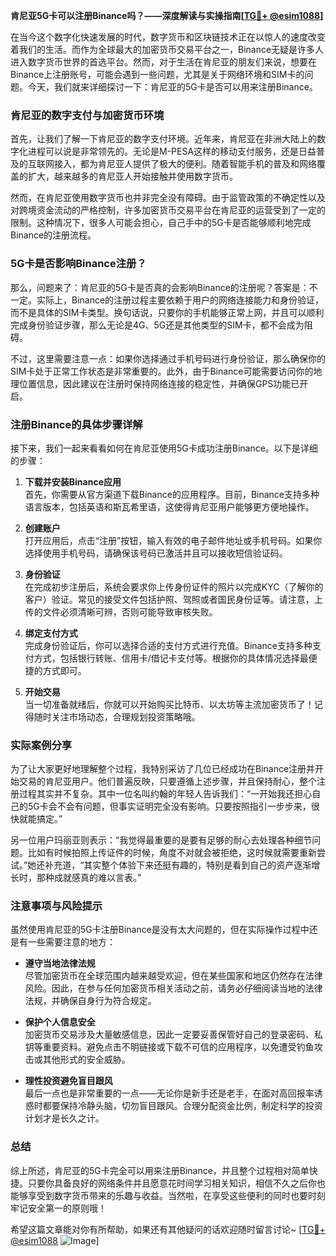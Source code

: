 **肯尼亚5G卡可以注册Binance吗？——深度解读与实操指南[[TG💪+ @esim1088](https://t.me/s/esim1088)]**

在当今这个数字化快速发展的时代，数字货币和区块链技术正在以惊人的速度改变着我们的生活。而作为全球最大的加密货币交易平台之一，Binance无疑是许多人进入数字货币世界的首选平台。然而，对于生活在肯尼亚的朋友们来说，想要在Binance上注册账号，可能会遇到一些问题，尤其是关于网络环境和SIM卡的问题。今天，我们就来详细探讨一下：肯尼亚的5G卡是否可以用来注册Binance。

### 肯尼亚的数字支付与加密货币环境

首先，让我们了解一下肯尼亚的数字支付环境。近年来，肯尼亚在非洲大陆上的数字化进程可以说是非常领先的。无论是M-PESA这样的移动支付服务，还是日益普及的互联网接入，都为肯尼亚人提供了极大的便利。随着智能手机的普及和网络覆盖的扩大，越来越多的肯尼亚人开始接触并使用数字货币。

然而，在肯尼亚使用数字货币也并非完全没有障碍。由于监管政策的不确定性以及对跨境资金流动的严格控制，许多加密货币交易平台在肯尼亚的运营受到了一定的限制。这种情况下，很多人可能会担心，自己手中的5G卡是否能够顺利地完成Binance的注册流程。

### 5G卡是否影响Binance注册？

那么，问题来了：肯尼亚的5G卡是否真的会影响Binance的注册呢？答案是：不一定。实际上，Binance的注册过程主要依赖于用户的网络连接能力和身份验证，而不是具体的SIM卡类型。换句话说，只要你的手机能够正常上网，并且可以顺利完成身份验证步骤，那么无论是4G、5G还是其他类型的SIM卡，都不会成为阻碍。

不过，这里需要注意一点：如果你选择通过手机号码进行身份验证，那么确保你的SIM卡处于正常工作状态是非常重要的。此外，由于Binance可能需要访问你的地理位置信息，因此建议在注册时保持网络连接的稳定性，并确保GPS功能已开启。

### 注册Binance的具体步骤详解

接下来，我们一起来看看如何在肯尼亚使用5G卡成功注册Binance。以下是详细的步骤：

1. **下载并安装Binance应用**  
   首先，你需要从官方渠道下载Binance的应用程序。目前，Binance支持多种语言版本，包括英语和斯瓦希里语，这使得肯尼亚用户能够更方便地操作。

2. **创建账户**  
   打开应用后，点击“注册”按钮，输入有效的电子邮件地址或手机号码。如果你选择使用手机号码，请确保该号码已激活并且可以接收短信验证码。

3. **身份验证**  
   在完成初步注册后，系统会要求你上传身份证件的照片以完成KYC（了解你的客户）验证。常见的接受文件包括护照、驾照或者国民身份证等。请注意，上传的文件必须清晰可辨，否则可能导致审核失败。

4. **绑定支付方式**  
   完成身份验证后，你可以选择合适的支付方式进行充值。Binance支持多种支付方式，包括银行转账、信用卡/借记卡支付等。根据你的具体情况选择最便捷的方式即可。

5. **开始交易**  
   当一切准备就绪后，你就可以开始购买比特币、以太坊等主流加密货币了！记得随时关注市场动态，合理规划投资策略哦。

### 实际案例分享

为了让大家更好地理解整个过程，我特别采访了几位已经成功在Binance注册并开始交易的肯尼亚用户。他们普遍反映，只要遵循上述步骤，并且保持耐心，整个注册过程其实并不复杂。其中一位名叫约翰的年轻人告诉我们：“一开始我还担心自己的5G卡会不会有问题，但事实证明完全没有影响。只要按照指引一步步来，很快就能搞定。”

另一位用户玛丽亚则表示：“我觉得最重要的是要有足够的耐心去处理各种细节问题。比如有时候拍照上传证件的时候，角度不对就会被拒绝，这时候就需要重新尝试。”她还补充道，“其实整个体验下来还挺有趣的，特别是看到自己的资产逐渐增长时，那种成就感真的难以言表。”

### 注意事项与风险提示

虽然使用肯尼亚的5G卡注册Binance是没有太大问题的，但在实际操作过程中还是有一些需要注意的地方：

- **遵守当地法律法规**  
  尽管加密货币在全球范围内越来越受欢迎，但在某些国家和地区仍然存在法律风险。因此，在参与任何加密货币相关活动之前，请务必仔细阅读当地的法律法规，并确保自身行为符合规定。

- **保护个人信息安全**  
  加密货币交易涉及大量敏感信息，因此一定要妥善保管好自己的登录密码、私钥等重要资料。避免点击不明链接或下载不可信的应用程序，以免遭受钓鱼攻击或其他形式的安全威胁。

- **理性投资避免盲目跟风**  
  最后一点也是非常重要的一点——无论你是新手还是老手，在面对高回报率诱惑时都要保持冷静头脑，切勿盲目跟风。合理分配资金比例，制定科学的投资计划才是长久之计。

### 总结

综上所述，肯尼亚的5G卡完全可以用来注册Binance，并且整个过程相对简单快捷。只要你具备良好的网络条件并且愿意花时间学习相关知识，相信不久之后你也能够享受到数字货币带来的乐趣与收益。当然啦，在享受这些便利的同时也要时刻牢记安全第一的原则哦！

希望这篇文章能对你有所帮助，如果还有其他疑问的话欢迎随时留言讨论~ [[TG💪+ @esim1088](https://t.me/s/esim1088) ![Image](https://i.postimg.cc/4NQfJmqS/Snipaste-2025-05-13-00-14-12.png)]
